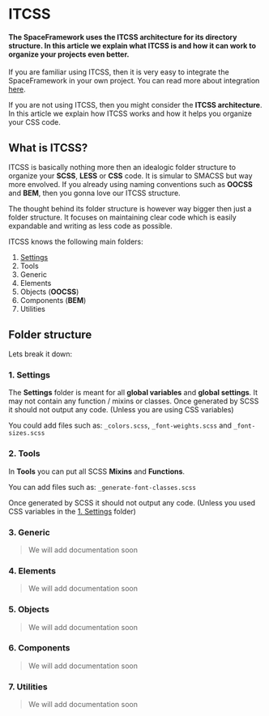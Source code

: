 # ITCSS

#### The SpaceFramework uses the ITCSS architecture for its directory structure. In this article we explain what ITCSS is and how it can work to organize your projects even better. 

If you are familiar using ITCSS, then it is very easy to integrate the SpaceFramework in your own project. You can read more about integration [here](getting-started/integration). 

If you are not using ITCSS, then you might consider the **ITCSS architecture**. In this article we explain how ITCSS works and how it helps you organize your CSS code.

## What is ITCSS?
ITCSS is basically nothing more then an idealogic folder structure to organize your **SCSS**, **LESS** or **CSS** code. It is simular to SMACSS but way more envolved. If you already using naming conventions such as **OOCSS** and **BEM**, then you gonna love our ITCSS structure. 

The thought behind its folder structure is however way bigger then just a folder structure. It focuses on maintaining clear code which is easily expandable and writing as less code as possible. 

ITCSS knows the following main folders:

1. [Settings](#_1-settings)
2. Tools
3. Generic
4. Elements
5. Objects (**OOCSS**)
6. Components (**BEM**)
7. Utilities

## Folder structure

Lets break it down:


### 1. Settings
The **Settings** folder is meant for all **global variables** and **global settings**. It may not contain any function / mixins or classes. Once generated by SCSS it should not output any code. (Unless you are using CSS variables)

You could add files such as:
`_colors.scss`, `_font-weights.scss` and `_font-sizes.scss`


### 2. Tools
In **Tools** you can put all SCSS **Mixins** and **Functions**.

You can add files such as: 
`_generate-font-classes.scss`

Once generated by SCSS it should not output any code. (Unless you used CSS variables in the [1. Settings](#_1-settings) folder)

 
### 3. Generic
> We will add documentation soon


 
### 4. Elements
> We will add documentation soon

 
### 5. Objects
> We will add documentation soon

 
### 6. Components
> We will add documentation soon

 
### 7. Utilities
> We will add documentation soon


